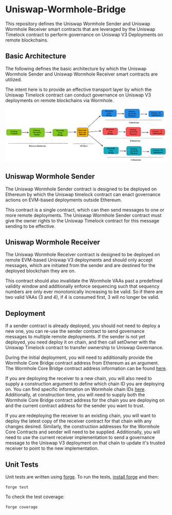 # Uniswap-Wormhole-Bridge

This repository defines the Uniswap Wormhole Sender and Uniswap Wormhole Receiver smart contracts that are leveraged by the Uniswap Timelock contract to perform governance on Uniswap V3 Deployments on remote blockchains.

## Basic Architecture

The following defines the basic architecture by which the Uniswap Wormhole Sender and Uniswap Wormhole Receiver smart contracts are utilized.

The intent here is to provide an effective transport layer by which the Uniswap Timelock contract can conduct governance on Uniswap V3 deployments on remote blockchains via Wormhole.

![Architecture](./images/architecture.png)

## Uniswap Wormhole Sender

The Uniswap Wormhole Sender contract is designed to be deployed on Ethereum by which the Uniswap timelock contract can enact governance actions on EVM-based deployments outside Ethereum.

This contract is a single contract, which can then send messages to one or more remote deployments.  The Uniswap Wormhole Sender contract must give the owner rights to the Uniswap Timelock contract for this message sending to be effective.

## Uniswap Wormhole Receiver

The Uniswap Wormhole Receiver contract is designed to be deployed on remote EVM-based Uniswap V3 deployments and should only accept messages, which are initiated from the sender and are destined for the deployed blockchain they are on.

This contract should also invalidate the Wormhole VAAs past a predefined validity window and additionally enforce sequencing such that sequency numbers are only ever monotonically increasing to be valid.  So if there are two valid VAAs (3 and 4), if 4 is consumed first, 3 will no longer be valid.

## Deployment

If a sender contract is already deployed, you should not need to deploy a new one, you can re-use the sender contract to send governance messages to multiple remote deployments.  If the sender is not yet deployed, you need deploy it on chain, and then call setOwner with the Uniswap Timelock contract to transfer ownership to Uniswap Governance.

During the initial deployment, you will need to additionally provide the Wormhole Core Bridge contract address from Ethereum as an argument.  The Wormhole Core Bridge contract address information can be found [here](https://book.wormhole.com/reference/contracts.html).

If you are deploying the receiver to a new chain, you will also need to supply a construction argument to define which chain ID you are deploying on.  You can find specific information on Wormhole chain IDs [here](https://github.com/wormhole-foundation/wormhole/blob/main/sdk/js/src/utils/consts.ts#L1).  Additionally, at construction time, you will need to supply both the Wormhole Core Bridge contract address for the chain you are deploying on and the current contract address for the sender you want to trust.

If you are redeploying the receiver to an existing chain, you will want to deploy the latest copy of the receiver contract for that chain with any changes desired.  Similarly, the construction addresses for the Wormhole Core Contracts and sender will need to be supplied.  Additionally, you will need to use the current receiver implementation to send a governance message to the Uniswap V3 deployment on that chain to update it's trusted receiver to point to the new implementation.

## Unit Tests

Unit tests are written using [forge](https://github.com/foundry-rs/foundry). To run the tests, [install forge](https://getfoundry.sh/) and then:

```forge test```

To check the test coverage:

```forge coverage```